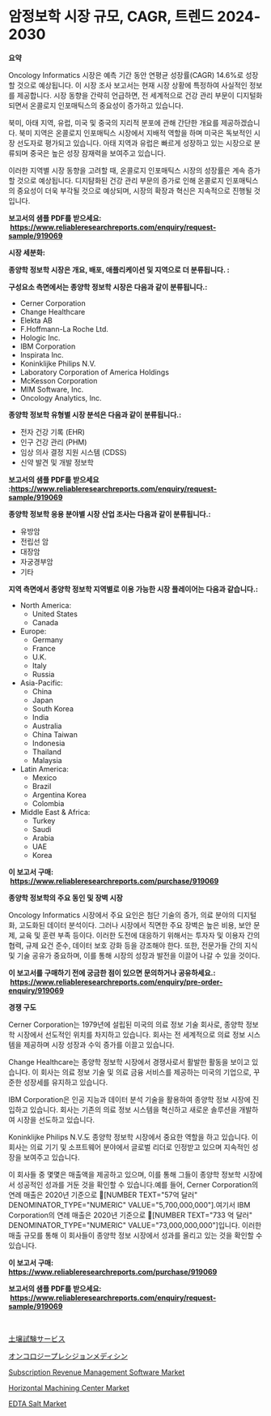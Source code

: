 <p><h1>암정보학 시장 규모, CAGR, 트렌드 2024-2030</h1></p><p><strong>요약</strong></p>
<p><p>Oncology Informatics 시장은 예측 기간 동안 연평균 성장률(CAGR) 14.6%로 성장할 것으로 예상됩니다. 이 시장 조사 보고서는 현재 시장 상황에 특정하여 사실적인 정보를 제공합니다. 시장 동향을 간략히 언급하면, 전 세계적으로 건강 관리 부문이 디지털화되면서 온콜로지 인포매틱스의 중요성이 증가하고 있습니다.</p><p>북미, 아태 지역, 유럽, 미국 및 중국의 지리적 분포에 관해 간단한 개요를 제공하겠습니다. 북미 지역은 온콜로지 인포매틱스 시장에서 지배적 역할을 하며 미국은 독보적인 시장 선도자로 평가되고 있습니다. 아태 지역과 유럽은 빠르게 성장하고 있는 시장으로 분류되며 중국은 높은 성장 잠재력을 보여주고 있습니다.</p><p>이러한 지역별 시장 동향을 고려할 때, 온콜로지 인포매틱스 시장의 성장률은 계속 증가할 것으로 예상됩니다. 디지턈화된 건강 관리 부문의 증가로 인해 온콜로지 인포매틱스의 중요성이 더욱 부각될 것으로 예상되며, 시장의 확장과 혁신은 지속적으로 진행될 것입니다.</p></p>
<p><strong>보고서의 샘플 PDF를 받으세요: &nbsp;<a href="https://www.reliableresearchreports.com/enquiry/request-sample/919069">https://www.reliableresearchreports.com/enquiry/request-sample/919069</a></strong></p>
<p><strong>시장 세분화:</strong></p>
<p><strong> 종양학 정보학 시장은 개요, 배포, 애플리케이션 및 지역으로 더 분류됩니다. :</strong></p>
<p><strong>구성요소 측면에서는 종양학 정보학 시장은 다음과 같이 분류됩니다.:</strong></p>
<p><ul><li>Cerner Corporation</li><li>Change Healthcare</li><li>Elekta AB</li><li>F.Hoffmann-La Roche Ltd.</li><li>Hologic Inc.</li><li>IBM Corporation</li><li>Inspirata Inc.</li><li>Koninklijke Philips N.V.</li><li>Laboratory Corporation of America Holdings</li><li>McKesson Corporation</li><li>MIM Software, Inc.</li><li>Oncology Analytics, Inc.</li></ul></p>
<p><strong> 종양학 정보학 유형별 시장 분석은 다음과 같이 분류됩니다.:</strong></p>
<p><ul><li>전자 건강 기록 (EHR)</li><li>인구 건강 관리 (PHM)</li><li>임상 의사 결정 지원 시스템 (CDSS)</li><li>신약 발견 및 개발 정보학</li></ul></p>
<p><strong>보고서의 샘플 PDF를 받으세요 :<a href="https://www.reliableresearchreports.com/enquiry/request-sample/919069">https://www.reliableresearchreports.com/enquiry/request-sample/919069</a></strong></p>
<p><strong> 종양학 정보학 응용 분야별 시장 산업 조사는 다음과 같이 분류됩니다.:</strong></p>
<p><ul><li>유방암</li><li>전립선 암</li><li>대장암</li><li>자궁경부암</li><li>기타</li></ul></p>
<p><strong>지역 측면에서 종양학 정보학 지역별로 이용 가능한 시장 플레이어는 다음과 같습니다.:</strong></p>
<p><ul>
    <li>
        North America:
        <ul>
            <li>United States</li>
            <li>Canada</li>
        </ul>
    </li>
    <li>
        Europe:
        <ul>
            <li>Germany</li>
            <li>France</li>
            <li>U.K.</li>
            <li>Italy</li>
            <li>Russia</li>
        </ul>
    </li>
    <li>
        Asia-Pacific:
        <ul>
            <li>China</li>
            <li>Japan</li>
            <li>South Korea</li>
            <li>India</li>
            <li>Australia</li>
            <li>China Taiwan</li>
            <li>Indonesia</li>
            <li>Thailand</li>
            <li>Malaysia</li>
        </ul>
    </li>
    <li>
        Latin America:
        <ul>
            <li>Mexico</li>
            <li>Brazil</li>
            <li>Argentina Korea</li>
            <li>Colombia</li>
        </ul>
    </li>
    <li>
        Middle East & Africa:
        <ul>
            <li>Turkey</li>
            <li>Saudi</li>
            <li>Arabia</li>
            <li>UAE</li>
            <li>Korea</li>
        </ul>
    </li>
    </ul></p>
<p><strong>이 보고서 구매: &nbsp;<a href="https://www.reliableresearchreports.com/purchase/919069">https://www.reliableresearchreports.com/purchase/919069</a></strong></p>
<p><strong>종양학 정보학의 주요 동인 및 장벽 시장</strong></p>
<p><p>Oncology Informatics 시장에서 주요 요인은 첨단 기술의 증가, 의료 분야의 디지털화, 고도화된 데이터 분석이다. 그러나 시장에서 직면한 주요 장벽은 높은 비용, 보안 문제, 교육 및 훈련 부족 등이다. 이러한 도전에 대응하기 위해서는 투자자 및 이용자 간의 협력, 규제 요건 준수, 데이터 보호 강화 등을 강조해야 한다. 또한, 전문가들 간의 지식 및 기술 공유가 중요하며, 이를 통해 시장의 성장과 발전을 이끌어 나갈 수 있을 것이다.</p></p>
<p><strong>이 보고서를 구매하기 전에 궁금한 점이 있으면 문의하거나 공유하세요.: &nbsp;<a href="https://www.reliableresearchreports.com/enquiry/pre-order-enquiry/919069">https://www.reliableresearchreports.com/enquiry/pre-order-enquiry/919069</a></strong></p>
<p><strong>경쟁 구도</strong></p>
<p><p>Cerner Corporation는 1979년에 설립된 미국의 의료 정보 기술 회사로, 종양학 정보학 시장에서 선도적인 위치를 차지하고 있습니다. 회사는 전 세계적으로 의료 정보 시스템을 제공하며 시장 성장과 수익 증가를 이끌고 있습니다.</p><p>Change Healthcare는 종양학 정보학 시장에서 경쟁사로서 활발한 활동을 보이고 있습니다. 이 회사는 의료 정보 기술 및 의료 금융 서비스를 제공하는 미국의 기업으로, 꾸준한 성장세를 유지하고 있습니다.</p><p>IBM Corporation은 인공 지능과 데이터 분석 기술을 활용하여 종양학 정보 시장에 진입하고 있습니다. 회사는 기존의 의료 정보 시스템을 혁신하고 새로운 솔루션을 개발하여 시장을 선도하고 있습니다.</p><p>Koninklijke Philips N.V.도 종양학 정보학 시장에서 중요한 역할을 하고 있습니다. 이 회사는 의료 기기 및 소프트웨어 분야에서 글로벌 리더로 인정받고 있으며 지속적인 성장을 보여주고 있습니다.</p><p>이 회사들 중 몇몇은 매출액을 제공하고 있으며, 이를 통해 그들이 종양학 정보학 시장에서 성공적인 성과를 거둔 것을 확인할 수 있습니다.예를 들어, Cerner Corporation의 연례 매출은 2020년 기준으로 [NUMBER TEXT="57억 달러" DENOMINATOR_TYPE="NUMERIC" VALUE="5,700,000,000"].여기서 IBM Corporation의 연례 매출은 2020년 기준으로 [NUMBER TEXT="733 억 달러" DENOMINATOR_TYPE="NUMERIC" VALUE="73,000,000,000"]입니다. 이러한 매출 규모를 통해 이 회사들이 종양학 정보 시장에서 성과를 올리고 있는 것을 확인할 수 있습니다.</p></p>
<p><strong>이 보고서 구매: &nbsp; <a href="https://www.reliableresearchreports.com/purchase/919069">https://www.reliableresearchreports.com/purchase/919069</a></strong></p>
<p><strong>보고서의 샘플 PDF를 받으세요: &nbsp;<a href="https://www.reliableresearchreports.com/enquiry/request-sample/919069">https://www.reliableresearchreports.com/enquiry/request-sample/919069</a></strong><strong></strong></p>
<p>&nbsp;</p>
<p><p><a href="https://github.com/lababdou/Market-Research-Report-List-2/blob/main/6351877182752.md">土壌試験サービス</a></p><p><a href="https://github.com/mohamedbakry57/Market-Research-Report-List-2/blob/main/4662785182751.md">オンコロジープレシジョンメディシン</a></p><p><a href="https://github.com/guneycigdem35/Market-Research-Report-List-2/blob/main/subscription-revenue-management-software-market.md">Subscription Revenue Management Software Market</a></p><p><a href="https://issuu.com/reportprime-2/docs/horizontal-machining-center-market-size-2030.pptx">Horizontal Machining Center Market</a></p><p><a href="https://github.com/bentleemidoriestelle7o/Market-Research-Report-List-1/blob/main/edta-salt-market.md">EDTA Salt Market</a></p></p>